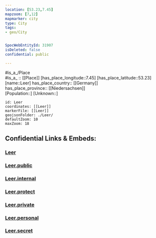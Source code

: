 ```yaml
---
location: [53.23,7.45] 
mapzoom: [7,12] 
mapmarker: city 
type: City
tags:
- geo/City


SpocWebEntityId: 31907
isDeleted: false
confidential: public

---
```

#is_a_/Place  
#is_a_ :: [[Place]] 
[has_place_longitude::7.45] 
[has_place_latitude::53.23] 
[name::Leer] 
has_place_country:: [[Germany]]  
has_place_province:: [[Niedersachsen]]  
[Population::] 
[Unknown::] 


```leaflet
id: Leer
coordinates: [[Leer]] 
markerFile: [[Leer]] 
geojsonFolder: ./Leer/
defaultZoom: 10 
maxZoom: 18
```


## Confidential Links & Embeds: 

### [Leer](/_Standards/Earth/Continent/Europe/Europe~Central/Germany/Germany~West/Niedersachsen/counties~Niedersachsen/Leer.md) 

### [Leer.public](/_public/Earth/Continent/Europe/Europe~Central/Germany/Germany~West/Niedersachsen/counties~Niedersachsen/Leer.public.md) 

### [Leer.internal](/_internal/Earth/Continent/Europe/Europe~Central/Germany/Germany~West/Niedersachsen/counties~Niedersachsen/Leer.internal.md) 

### [Leer.protect](/_protect/Earth/Continent/Europe/Europe~Central/Germany/Germany~West/Niedersachsen/counties~Niedersachsen/Leer.protect.md) 

### [Leer.private](/_private/Earth/Continent/Europe/Europe~Central/Germany/Germany~West/Niedersachsen/counties~Niedersachsen/Leer.private.md) 

### [Leer.personal](/_personal/Earth/Continent/Europe/Europe~Central/Germany/Germany~West/Niedersachsen/counties~Niedersachsen/Leer.personal.md) 

### [Leer.secret](/_secret/Earth/Continent/Europe/Europe~Central/Germany/Germany~West/Niedersachsen/counties~Niedersachsen/Leer.secret.md)

